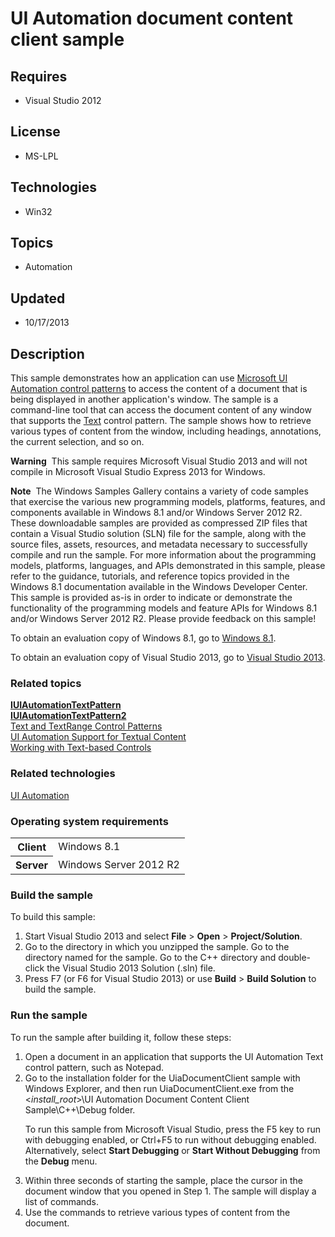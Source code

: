 # UI Automation document content client sample
## Requires
- Visual Studio 2012
## License
- MS-LPL
## Technologies
- Win32
## Topics
- Automation
## Updated
- 10/17/2013
## Description

<div id="mainSection">
<p>This sample demonstrates how an application can use <a href="http://msdn.microsoft.com/en-us/library/windows/desktop/ee671194">
Microsoft UI Automation control patterns</a> to access the content of a document that is being displayed in another application's window. The sample is a command-line tool that can access the document content of any window that supports the
<a href="http://msdn.microsoft.com/en-us/library/windows/desktop/ff384841">Text</a> control pattern. The sample shows how to retrieve various types of content from the window, including headings, annotations, the current selection, and so on.
</p>
<p></p>
<p class="note"><b>Warning</b>&nbsp;&nbsp;This sample requires Microsoft Visual Studio&nbsp;2013 and will not compile in Microsoft Visual Studio Express&nbsp;2013 for Windows.</p>
<p></p>
<p class="note"><b>Note</b>&nbsp;&nbsp;The Windows Samples Gallery contains a variety of code samples that exercise the various new programming models, platforms, features, and components available in Windows&nbsp;8.1 and/or Windows Server&nbsp;2012&nbsp;R2. These downloadable samples
 are provided as compressed ZIP files that contain a Visual Studio solution (SLN) file for the sample, along with the source files, assets, resources, and metadata necessary to successfully compile and run the sample. For more information about the programming
 models, platforms, languages, and APIs demonstrated in this sample, please refer to the guidance, tutorials, and reference topics provided in the Windows&nbsp;8.1 documentation available in the Windows Developer Center. This sample is provided as-is in order to
 indicate or demonstrate the functionality of the programming models and feature APIs for Windows&nbsp;8.1 and/or Windows Server&nbsp;2012&nbsp;R2. Please provide feedback on this sample!</p>
<p>To obtain an evaluation copy of Windows&nbsp;8.1, go to <a href="http://go.microsoft.com/fwlink/p/?linkid=301696">
Windows&nbsp;8.1</a>.</p>
<p>To obtain an evaluation copy of Visual Studio&nbsp;2013, go to <a href="http://go.microsoft.com/fwlink/p/?linkid=301697">
Visual Studio&nbsp;2013</a>.</p>
<h3><a id="related_topics"></a>Related topics</h3>
<dl><dt><a href="http://msdn.microsoft.com/en-us/library/windows/desktop/ee696214"><b>IUIAutomationTextPattern</b></a>
</dt><dt><a href="http://msdn.microsoft.com/en-us/library/windows/desktop/hh437299"><b>IUIAutomationTextPattern2</b></a>
</dt><dt><a href="http://msdn.microsoft.com/en-us/library/windows/desktop/ff384841">Text and TextRange Control Patterns</a>
</dt><dt><a href="http://msdn.microsoft.com/en-us/library/windows/desktop/ee684082">UI Automation Support for Textual Content</a>
</dt><dt><a href="http://msdn.microsoft.com/en-us/library/windows/desktop/ff384861">Working with Text-based Controls</a>
</dt></dl>
<h3>Related technologies</h3>
<a href="http://msdn.microsoft.com/en-us/library/windows/desktop/ee684009">UI Automation</a>
<h3>Operating system requirements</h3>
<table>
<tbody>
<tr>
<th>Client</th>
<td><dt>Windows&nbsp;8.1 </dt></td>
</tr>
<tr>
<th>Server</th>
<td><dt>Windows Server&nbsp;2012&nbsp;R2 </dt></td>
</tr>
</tbody>
</table>
<h3>Build the sample</h3>
<p>To build this sample:</p>
<ol>
<li>Start Visual Studio&nbsp;2013 and select <b>File</b> &gt; <b>Open</b> &gt; <b>Project/Solution</b>.
</li><li>Go to the directory in which you unzipped the sample. Go to the directory named for the sample. Go to the C&#43;&#43; directory and double-click the Visual Studio&nbsp;2013 Solution (.sln) file.
</li><li>Press F7 (or F6 for Visual Studio&nbsp;2013) or use <b>Build</b> &gt; <b>Build Solution</b> to build the sample.
</li></ol>
<p></p>
<h3>Run the sample</h3>
<p>To run the sample after building it, follow these steps:</p>
<ol>
<li>Open a document in an application that supports the UI Automation Text control pattern, such as Notepad.
</li><li>Go to the installation folder for the UiaDocumentClient sample with Windows Explorer, and then run UiaDocumentClient.exe from the &lt;<i>install_root</i>&gt;\UI Automation Document Content Client Sample\C&#43;&#43;\Debug folder.
<p>To run this sample from Microsoft Visual Studio, press the F5 key to run with debugging enabled, or Ctrl&#43;F5 to run without debugging enabled. Alternatively, select
<b>Start Debugging</b> or <b>Start Without Debugging</b> from the <b>Debug</b> menu.</p>
</li><li>Within three seconds of starting the sample, place the cursor in the document window that you opened in Step 1. The sample will display a list of commands.
</li><li>Use the commands to retrieve various types of content from the document. </li></ol>
<p></p>
</div>
